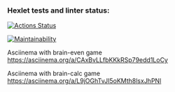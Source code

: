 ### Hexlet tests and linter status:
[![Actions Status](https://github.com/210danila/php-project-45/workflows/hexlet-check/badge.svg)](https://github.com/210danila/php-project-45/actions)

[![Maintainability](https://api.codeclimate.com/v1/badges/a571b8ff8ca4d589567a/maintainability)](https://codeclimate.com/github/210danila/php-project-45/maintainability)

Asciinema with brain-even game
https://asciinema.org/a/CAxBvLLfbKKkRSp79edd1LoCy

Asciinema with brain-calc game
https://asciinema.org/a/L9jOGhTvJI5oKMth8lsxJhPNl
